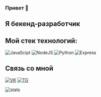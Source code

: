 ### Привет 👋

 

## Я бекенд-разработчик

## Мой стек технологий:

![JavaScipt](https://img.shields.io/badge/JavaScript-F7DF1E?style=for-the-badge&logo=javascript&logoColor=black)
![NodeJS](https://img.shields.io/badge/Node.js-43853D?style=for-the-badge&logo=node.js&logoColor=white) 
![Python](https://img.shields.io/badge/Python-3776AB?style=for-the-badge&logo=python&logoColor=white)
![Express](https://img.shields.io/badge/Express.js-404D59?style=for-the-badge) 

## Связь со мной

[![VK](https://img.shields.io/badge/VK---?logo=vk&style=for-the-badge&color=7fa7d4)](https://vk.com/trubanoff)
[![TG](https://img.shields.io/badge/Telegram-2CA5E0?style=for-the-badge&logo=telegram&logoColor=white)](https://t.me/trubanov)

![stats](https://github-readme-stats.vercel.app/api?username=notreperkill&count_private=true&show_icons=true&include_all_commits=true)
